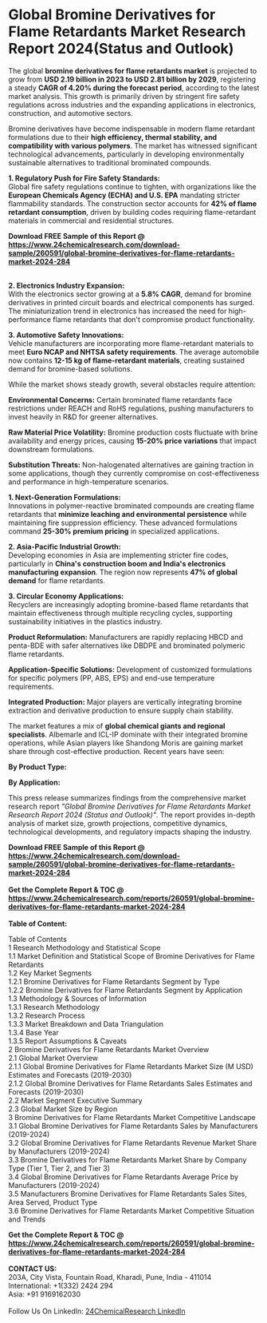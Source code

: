 <h1>Global Bromine Derivatives for Flame Retardants Market Research Report 2024(Status and Outlook)</h1><p>The global <strong>bromine derivatives for flame retardants market</strong> is projected to grow from <strong>USD 2.19 billion in 2023 to USD 2.81 billion by 2029</strong>, registering a steady <strong>CAGR of 4.20% during the forecast period</strong>, according to the latest market analysis. This growth is primarily driven by stringent fire safety regulations across industries and the expanding applications in electronics, construction, and automotive sectors.</p><p>Bromine derivatives have become indispensable in modern flame retardant formulations due to their <strong>high efficiency, thermal stability, and compatibility with various polymers</strong>. The market has witnessed significant technological advancements, particularly in developing environmentally sustainable alternatives to traditional brominated compounds.</p><p><strong>1. Regulatory Push for Fire Safety Standards:</strong><br>
Global fire safety regulations continue to tighten, with organizations like the <strong>European Chemicals Agency (ECHA) and U.S. EPA</strong> mandating stricter flammability standards. The construction sector accounts for <strong>42% of flame retardant consumption</strong>, driven by building codes requiring flame-retardant materials in commercial and residential structures.</p><div><b>Download FREE Sample of this Report @ 
            <a href="https://www.24chemicalresearch.com/download-sample/260591/global-bromine-derivatives-for-flame-retardants-market-2024-284">
            https://www.24chemicalresearch.com/download-sample/260591/global-bromine-derivatives-for-flame-retardants-market-2024-284</a></b></div><br><p><strong>2. Electronics Industry Expansion:</strong><br>
With the electronics sector growing at a <strong>5.8% CAGR</strong>, demand for bromine derivatives in printed circuit boards and electrical components has surged. The miniaturization trend in electronics has increased the need for high-performance flame retardants that don't compromise product functionality.</p><p><strong>3. Automotive Safety Innovations:</strong><br>
Vehicle manufacturers are incorporating more flame-retardant materials to meet <strong>Euro NCAP and NHTSA safety requirements</strong>. The average automobile now contains <strong>12-15 kg of flame-retardant materials</strong>, creating sustained demand for bromine-based solutions.</p><p>While the market shows steady growth, several obstacles require attention:</p><p><strong>Environmental Concerns:</strong> Certain brominated flame retardants face restrictions under REACH and RoHS regulations, pushing manufacturers to invest heavily in R&amp;D for greener alternatives.</p><p><strong>Raw Material Price Volatility:</strong> Bromine production costs fluctuate with brine availability and energy prices, causing <strong>15-20% price variations</strong> that impact downstream formulations.</p><p><strong>Substitution Threats:</strong> Non-halogenated alternatives are gaining traction in some applications, though they currently compromise on cost-effectiveness and performance in high-temperature scenarios.</p><p><strong>1. Next-Generation Formulations:</strong><br>
Innovations in polymer-reactive brominated compounds are creating flame retardants that <strong>minimize leaching and environmental persistence</strong> while maintaining fire suppression efficiency. These advanced formulations command <strong>25-30% premium pricing</strong> in specialized applications.</p><p><strong>2. Asia-Pacific Industrial Growth:</strong><br>
Developing economies in Asia are implementing stricter fire codes, particularly in <strong>China's construction boom and India's electronics manufacturing expansion</strong>. The region now represents <strong>47% of global demand</strong> for flame retardants.</p><p><strong>3. Circular Economy Applications:</strong><br>
Recyclers are increasingly adopting bromine-based flame retardants that maintain effectiveness through multiple recycling cycles, supporting sustainability initiatives in the plastics industry.</p><p><strong>Product Reformulation:</strong> Manufacturers are rapidly replacing HBCD and penta-BDE with safer alternatives like DBDPE and brominated polymeric flame retardants.</p><p><strong>Application-Specific Solutions:</strong> Development of customized formulations for specific polymers (PP, ABS, EPS) and end-use temperature requirements.</p><p><strong>Integrated Production:</strong> Major players are vertically integrating bromine extraction and derivative production to ensure supply chain stability.</p><p>The market features a mix of <strong>global chemical giants and regional specialists</strong>. Albemarle and ICL-IP dominate with their integrated bromine operations, while Asian players like Shandong Moris are gaining market share through cost-effective production. Recent years have seen:</p><p><strong>By Product Type:</strong></p><p><strong>By Application:</strong></p><p>This press release summarizes findings from the comprehensive market research report <em>"Global Bromine Derivatives for Flame Retardants Market Research Report 2024 (Status and Outlook)"</em>. The report provides in-depth analysis of market size, growth projections, competitive dynamics, technological developments, and regulatory impacts shaping the industry.</p><div><b>Download FREE Sample of this Report @ 
            <a href="https://www.24chemicalresearch.com/download-sample/260591/global-bromine-derivatives-for-flame-retardants-market-2024-284">
            https://www.24chemicalresearch.com/download-sample/260591/global-bromine-derivatives-for-flame-retardants-market-2024-284</a></b></div><br><div><b>Get the Complete Report & TOC @ 
            <a href="https://www.24chemicalresearch.com/reports/260591/global-bromine-derivatives-for-flame-retardants-market-2024-284">
            https://www.24chemicalresearch.com/reports/260591/global-bromine-derivatives-for-flame-retardants-market-2024-284</a></b></div><br>
            <b>Table of Content:</b><p>Table of Contents<br />
1 Research Methodology and Statistical Scope<br />
1.1 Market Definition and Statistical Scope of Bromine Derivatives for Flame Retardants<br />
1.2 Key Market Segments<br />
1.2.1 Bromine Derivatives for Flame Retardants Segment by Type<br />
1.2.2 Bromine Derivatives for Flame Retardants Segment by Application<br />
1.3 Methodology & Sources of Information<br />
1.3.1 Research Methodology<br />
1.3.2 Research Process<br />
1.3.3 Market Breakdown and Data Triangulation<br />
1.3.4 Base Year<br />
1.3.5 Report Assumptions & Caveats<br />
2 Bromine Derivatives for Flame Retardants Market Overview<br />
2.1 Global Market Overview<br />
2.1.1 Global Bromine Derivatives for Flame Retardants Market Size (M USD) Estimates and Forecasts (2019-2030)<br />
2.1.2 Global Bromine Derivatives for Flame Retardants Sales Estimates and Forecasts (2019-2030)<br />
2.2 Market Segment Executive Summary<br />
2.3 Global Market Size by Region<br />
3 Bromine Derivatives for Flame Retardants Market Competitive Landscape<br />
3.1 Global Bromine Derivatives for Flame Retardants Sales by Manufacturers (2019-2024)<br />
3.2 Global Bromine Derivatives for Flame Retardants Revenue Market Share by Manufacturers (2019-2024)<br />
3.3 Bromine Derivatives for Flame Retardants Market Share by Company Type (Tier 1, Tier 2, and Tier 3)<br />
3.4 Global Bromine Derivatives for Flame Retardants Average Price by Manufacturers (2019-2024)<br />
3.5 Manufacturers Bromine Derivatives for Flame Retardants Sales Sites, Area Served, Product Type<br />
3.6 Bromine Derivatives for Flame Retardants Market Competitive Situation and Trends<br />
</p><div><b>Get the Complete Report & TOC @ 
            <a href="https://www.24chemicalresearch.com/reports/260591/global-bromine-derivatives-for-flame-retardants-market-2024-284">
            https://www.24chemicalresearch.com/reports/260591/global-bromine-derivatives-for-flame-retardants-market-2024-284</a></b></div><br><b>CONTACT US:</b><br>
            203A, City Vista, Fountain Road, Kharadi, Pune, India - 411014<br>
            International: +1(332) 2424 294<br>
            Asia: +91 9169162030 <br><br>
            Follow Us On LinkedIn: <a href="https://www.linkedin.com/company/24chemicalresearch/">24ChemicalResearch LinkedIn</a>